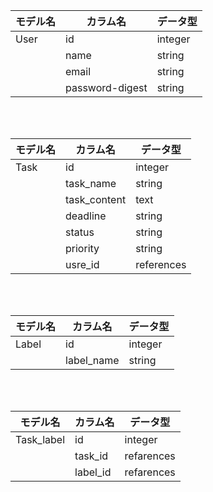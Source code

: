 | モデル名 	 | カラム名        	   | データ型 	|
|----------	|-----------------	|----------	|
| User     	| id              	| integer  	|
|          	| name            	| string   	|
|          	| email           	| string   	|
|          	| password-digest 	| string   	|

<br>
<br>

| モデル名 	 | カラム名        	   | データ型 	|
|----------	|-----------------	|----------	|
| Task     	| id              	| integer  	|
|          	| task_name         | string   	|
|          	| task_content      | text    	|
|          	| deadline        	| string   	|
|          	| status            | string   	|
|          	| priority          | string   	|
|          	| usre_id         	| references|

<br>
<br>

| モデル名 	 | カラム名        	   | データ型 	|
|----------	|-----------------	|----------	|
| Label     | id              	| integer  	|
|          	| label_name        | string   	|

<br>
<br>

| モデル名 	 | カラム名        	   | データ型 	|
|----------	|-----------------	|----------	|
| Task_label| id              	| integer  	|
|          	| task_id           | refarences|
|          	| label_id          | refarences|